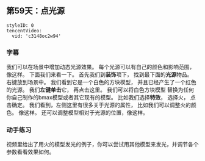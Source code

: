 ## 第59天：点光源
 
```@TencentVideo
styleID: 0
tencentVideo:
  vid: 'c3148oc2w94'

```


### 字幕

我们可以在场景中增加动态光源效果。
每个光源可以有自己的颜色和影响范围，像这样。
下面我们来看一下。
首先我们到**装饰**项下，
找到最下面的**光源**物品。
右键放到场景中。
我们看到它是一个白色的方块模型，
并且已经产生了一个红色的光源。
我们**左键单击**它，
再点击这里。
我们可以将白色方块模型
替换为任何你自己制作的bmax模型或者其它现有的模型。
比如我们选择**特效**，
选择火，
点击确定。
我们看到，左侧这里有很多关于光源的属性，
比如我们可以调整火的颜色。
像这样。
还可以调整模型相对于光源的位置，像这样。

### 动手练习
视频里给出了用火的模型发光的例子，你可以尝试用其他模型来发光，并调节各个参数看看效果如何。